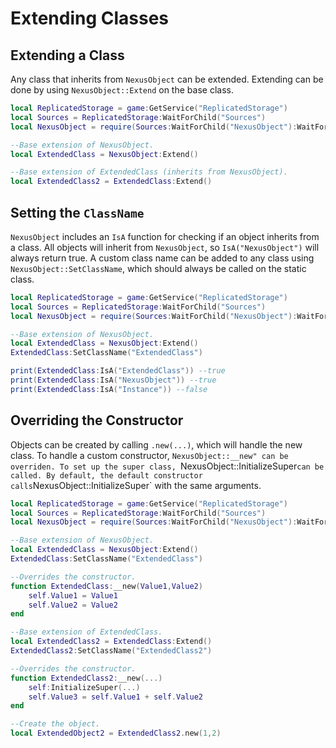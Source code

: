 # Extending Classes

## Extending a Class
Any class that inherits from `NexusObject` can be extended.
Extending can be done by using `NexusObject::Extend` on the
base class.

```lua
local ReplicatedStorage = game:GetService("ReplicatedStorage")
local Sources = ReplicatedStorage:WaitForChild("Sources")
local NexusObject = require(Sources:WaitForChild("NexusObject"):WaitForChild("NexusObject"))

--Base extension of NexusObject.
local ExtendedClass = NexusObject:Extend()

--Base extension of ExtendedClass (inherits from NexusObject).
local ExtendedClass2 = ExtendedClass:Extend()
```

## Setting the `ClassName`
`NexusObject` includes an `IsA` function for checking if 
an object inherits from a class. All objects will inherit
from `NexusObject`, so `IsA("NexusObject")` will always
return true. A custom class name can be added to any class
using `NexusObject::SetClassName`, which should always be
called on the static class.

```lua
local ReplicatedStorage = game:GetService("ReplicatedStorage")
local Sources = ReplicatedStorage:WaitForChild("Sources")
local NexusObject = require(Sources:WaitForChild("NexusObject"):WaitForChild("NexusObject"))

--Base extension of NexusObject.
local ExtendedClass = NexusObject:Extend()
ExtendedClass:SetClassName("ExtendedClass")

print(ExtendedClass:IsA("ExtendedClass")) --true
print(ExtendedClass:IsA("NexusObject")) --true
print(ExtendedClass:IsA("Instance")) --false
```

## Overriding the Constructor
Objects can be created by calling `.new(...)`, which
will handle the new class. To handle a custom constructor,
`NexusObject::__new" can be overriden. To set up the super
class, `NexusObject::InitializeSuper` can be called. By default,
the default constructor calls `NexusObject::InitializeSuper`
with the same arguments.

```lua
local ReplicatedStorage = game:GetService("ReplicatedStorage")
local Sources = ReplicatedStorage:WaitForChild("Sources")
local NexusObject = require(Sources:WaitForChild("NexusObject"):WaitForChild("NexusObject"))

--Base extension of NexusObject.
local ExtendedClass = NexusObject:Extend()
ExtendedClass:SetClassName("ExtendedClass")

--Overrides the constructor.
function ExtendedClass:__new(Value1,Value2)
	self.Value1 = Value1
	self.Value2 = Value2
end

--Base extension of ExtendedClass.
local ExtendedClass2 = ExtendedClass:Extend()
ExtendedClass2:SetClassName("ExtendedClass2")

--Overrides the constructor.
function ExtendedClass2:__new(...)
	self:InitializeSuper(...)
	self.Value3 = self.Value1 + self.Value2
end

--Create the object.
local ExtendedObject2 = ExtendedClass2.new(1,2)
```